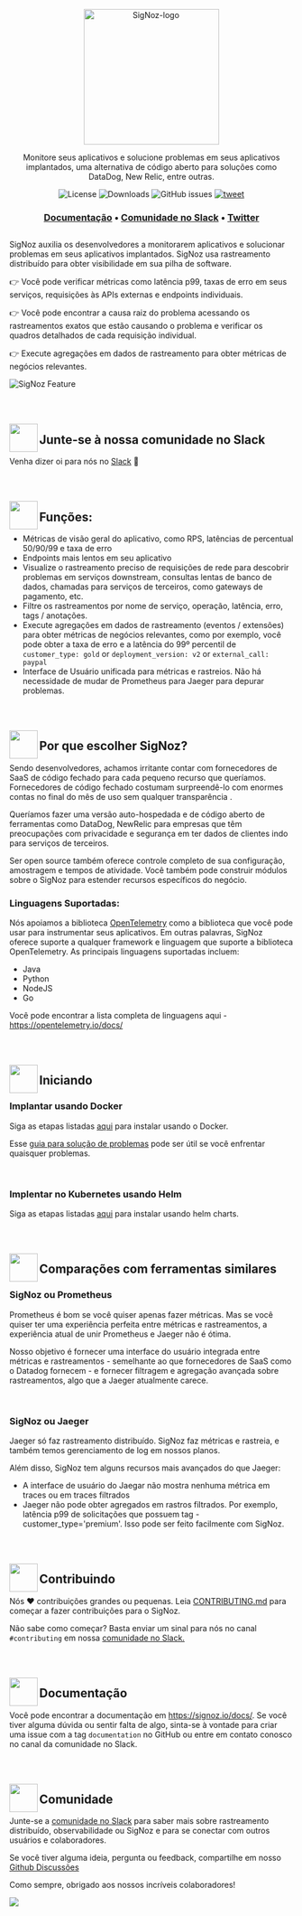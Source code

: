 <p align="center">
  <img src="https://res.cloudinary.com/dcv3epinx/image/upload/v1618904450/signoz-images/LogoGithub_sigfbu.svg" alt="SigNoz-logo" width="240" />

  <p align="center">Monitore seus aplicativos e solucione problemas em seus aplicativos implantados, uma alternativa de código aberto para soluções como DataDog, New Relic, entre outras.</p>
</p>

<p align="center">
    <img alt="License" src="https://img.shields.io/badge/license-MIT-brightgreen"> </a>
    <img alt="Downloads" src="https://img.shields.io/docker/pulls/signoz/frontend?label=Downloads"> </a>
    <img alt="GitHub issues" src="https://img.shields.io/github/issues/signoz/signoz"> </a>
    <a href="https://twitter.com/intent/tweet?text=Monitor%20your%20applications%20and%20troubleshoot%20problems%20with%20SigNoz,%20an%20open-source%20alternative%20to%20DataDog,%20NewRelic.&url=https://signoz.io/&via=SigNozHQ&hashtags=opensource,signoz,observability"> 
        <img alt="tweet" src="https://img.shields.io/twitter/url/http/shields.io.svg?style=social"> </a> 
</p>
  
  
<h3 align="center">
  <a href="https://signoz.io/docs"><b>Documentação</b></a> &bull;
  <a href="https://bit.ly/signoz-slack"><b>Comunidade no Slack</b></a> &bull;
  <a href="https://twitter.com/SigNozHq"><b>Twitter</b></a>
</h3>

##

SigNoz auxilia os desenvolvedores a monitorarem aplicativos e solucionar problemas em seus aplicativos implantados. SigNoz usa rastreamento distribuído para obter visibilidade em sua pilha de software. 

👉 Você pode verificar métricas como latência p99, taxas de erro em seus serviços, requisições às APIs externas e endpoints individuais.

👉 Você pode encontrar a causa raiz do problema acessando os rastreamentos exatos que estão causando o problema e verificar os quadros detalhados de cada requisição individual.

👉 Execute agregações em dados de rastreamento para obter métricas de negócios relevantes.


![SigNoz Feature](https://signoz-public.s3.us-east-2.amazonaws.com/signoz_hero_github.png)

<br /><br />

<img align="left" src="https://signoz-public.s3.us-east-2.amazonaws.com/Contributing.svg" width="50px" />

## Junte-se à nossa comunidade no Slack 

Venha dizer oi para nós no [Slack](https://join.slack.com/t/signoz-community/shared_invite/zt-lrjknbbp-J_mI13rlw8pGF4EWBnorJA) 👋

<br /><br />

<img align="left" src="https://signoz-public.s3.us-east-2.amazonaws.com/Features.svg" width="50px" />

## Funções:

- Métricas de visão geral do aplicativo, como RPS, latências de percentual 50/90/99 e taxa de erro
- Endpoints mais lentos em seu aplicativo
- Visualize o rastreamento preciso de requisições de rede para descobrir problemas em serviços downstream, consultas lentas de banco de dados, chamadas para serviços de terceiros, como gateways de pagamento, etc. 
- Filtre os rastreamentos por nome de serviço, operação, latência, erro, tags / anotações.
- Execute agregações em dados de rastreamento (eventos / extensões) para obter métricas de negócios relevantes, como por exemplo, você pode obter a taxa de erro e a latência do 99º percentil de `customer_type: gold` or `deployment_version: v2` or `external_call: paypal`
- Interface de Usuário unificada para métricas e rastreios. Não há necessidade de mudar de Prometheus para Jaeger para depurar problemas.

<br /><br />

<img align="left" src="https://signoz-public.s3.us-east-2.amazonaws.com/WhatsCool.svg" width="50px" />

## Por que escolher SigNoz?

Sendo desenvolvedores, achamos irritante contar com fornecedores de SaaS de código fechado para cada pequeno recurso que queríamos. Fornecedores de código fechado costumam surpreendê-lo com enormes contas no final do mês de uso sem qualquer transparência .

Queríamos fazer uma versão auto-hospedada e de código aberto de ferramentas como DataDog, NewRelic para empresas que têm preocupações com privacidade e segurança em ter dados de clientes indo para serviços de terceiros. 

Ser open source também oferece controle completo de sua configuração, amostragem e tempos de atividade. Você também pode construir módulos sobre o SigNoz para estender recursos específicos do negócio.

### Linguagens Suportadas:

Nós apoiamos a biblioteca [OpenTelemetry](https://opentelemetry.io) como a biblioteca que você pode usar para instrumentar seus aplicativos. Em outras palavras, SigNoz oferece suporte a qualquer framework e linguagem que suporte a biblioteca OpenTelemetry. As principais linguagens suportadas incluem: 

- Java
- Python
- NodeJS
- Go

Você pode encontrar a lista completa de linguagens aqui - https://opentelemetry.io/docs/

<br /><br />

<img align="left" src="https://signoz-public.s3.us-east-2.amazonaws.com/Philosophy.svg" width="50px" />

## Iniciando
  
  
### Implantar usando Docker

Siga as etapas listadas [aqui](https://signoz.io/docs/deployment/docker/) para instalar usando o Docker.

Esse [guia para solução de problemas](https://signoz.io/docs/deployment/troubleshooting) pode ser útil se você enfrentar quaisquer problemas. 

<p>&nbsp  </p>
  
  
### Implentar no Kubernetes usando Helm

Siga as etapas listadas [aqui](https://signoz.io/docs/deployment/helm_chart) para instalar usando helm charts.
  

<br /><br />

<img align="left" src="https://signoz-public.s3.us-east-2.amazonaws.com/UseSigNoz.svg" width="50px" />

## Comparações com ferramentas similares 

### SigNoz ou Prometheus

Prometheus é bom se você quiser apenas fazer métricas. Mas se você quiser ter uma experiência perfeita entre métricas e rastreamentos, a experiência atual de unir Prometheus e Jaeger não é ótima.

Nosso objetivo é fornecer uma interface do usuário integrada entre métricas e rastreamentos - semelhante ao que fornecedores de SaaS como o Datadog fornecem - e fornecer filtragem e agregação avançada sobre rastreamentos, algo que a Jaeger atualmente carece. 

<p>&nbsp  </p>

### SigNoz ou Jaeger

Jaeger só faz rastreamento distribuído. SigNoz faz métricas e rastreia, e também temos gerenciamento de log em nossos planos.

Além disso, SigNoz tem alguns recursos mais avançados do que Jaeger:

- A interface de usuário do Jaegar não mostra nenhuma métrica em traces ou em traces filtrados
- Jaeger não pode obter agregados em rastros filtrados. Por exemplo, latência p99 de solicitações que possuem tag - customer_type='premium'. Isso pode ser feito facilmente com SigNoz.

<br /><br />

<img align="left" src="https://signoz-public.s3.us-east-2.amazonaws.com/Contributors.svg" width="50px" />

## Contribuindo


Nós ❤️ contribuições grandes ou pequenas. Leia [CONTRIBUTING.md](CONTRIBUTING.md) para começar a fazer contribuições para o SigNoz. 

Não sabe como começar? Basta enviar um sinal para nós no canal `#contributing` em nossa [comunidade no Slack.](https://join.slack.com/t/signoz-community/shared_invite/zt-lrjknbbp-J_mI13rlw8pGF4EWBnorJA)

<br /><br />

<img align="left" src="https://signoz-public.s3.us-east-2.amazonaws.com/DevelopingLocally.svg" width="50px" />

## Documentação

Você pode encontrar a documentação em https://signoz.io/docs/. Se você tiver alguma dúvida ou sentir falta de algo, sinta-se à vontade para criar uma issue com a tag `documentation` no GitHub ou entre em contato conosco no canal da comunidade no Slack.

<br /><br />

<img align="left" src="https://signoz-public.s3.us-east-2.amazonaws.com/Contributing.svg" width="50px" />

## Comunidade

Junte-se a [comunidade no Slack](https://join.slack.com/t/signoz-community/shared_invite/zt-lrjknbbp-J_mI13rlw8pGF4EWBnorJA) para saber mais sobre rastreamento distribuído, observabilidade ou SigNoz e para se conectar com outros usuários e colaboradores. 

Se você tiver alguma ideia, pergunta ou feedback, compartilhe em nosso [Github Discussões](https://github.com/SigNoz/signoz/discussions)

Como sempre, obrigado aos nossos incríveis colaboradores! 

<a href="https://github.com/signoz/signoz/graphs/contributors">
  <img src="https://contrib.rocks/image?repo=signoz/signoz" />
</a>



